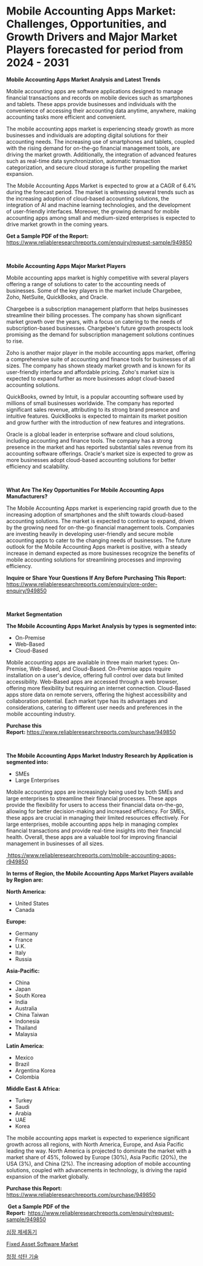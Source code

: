 <p><h1>Mobile Accounting Apps Market: Challenges, Opportunities, and Growth Drivers and Major Market Players forecasted for period from 2024 - 2031</h1></p><p><strong>Mobile Accounting Apps Market Analysis and Latest Trends</strong></p>
<p><p>Mobile accounting apps are software applications designed to manage financial transactions and records on mobile devices such as smartphones and tablets. These apps provide businesses and individuals with the convenience of accessing their accounting data anytime, anywhere, making accounting tasks more efficient and convenient.</p><p>The mobile accounting apps market is experiencing steady growth as more businesses and individuals are adopting digital solutions for their accounting needs. The increasing use of smartphones and tablets, coupled with the rising demand for on-the-go financial management tools, are driving the market growth. Additionally, the integration of advanced features such as real-time data synchronization, automatic transaction categorization, and secure cloud storage is further propelling the market expansion.</p><p>The Mobile Accounting Apps Market is expected to grow at a CAGR of 6.4% during the forecast period. The market is witnessing several trends such as the increasing adoption of cloud-based accounting solutions, the integration of AI and machine learning technologies, and the development of user-friendly interfaces. Moreover, the growing demand for mobile accounting apps among small and medium-sized enterprises is expected to drive market growth in the coming years.</p></p>
<p><strong>Get a Sample PDF of the Report:&nbsp;</strong> <a href="https://www.reliableresearchreports.com/enquiry/request-sample/949850">https://www.reliableresearchreports.com/enquiry/request-sample/949850</a></p>
<p>&nbsp;</p>
<p><strong>Mobile Accounting Apps Major Market Players</strong></p>
<p><p>Mobile accounting apps market is highly competitive with several players offering a range of solutions to cater to the accounting needs of businesses. Some of the key players in the market include Chargebee, Zoho, NetSuite, QuickBooks, and Oracle.</p><p>Chargebee is a subscription management platform that helps businesses streamline their billing processes. The company has shown significant market growth over the years, with a focus on catering to the needs of subscription-based businesses. Chargebee's future growth prospects look promising as the demand for subscription management solutions continues to rise.</p><p>Zoho is another major player in the mobile accounting apps market, offering a comprehensive suite of accounting and finance tools for businesses of all sizes. The company has shown steady market growth and is known for its user-friendly interface and affordable pricing. Zoho's market size is expected to expand further as more businesses adopt cloud-based accounting solutions.</p><p>QuickBooks, owned by Intuit, is a popular accounting software used by millions of small businesses worldwide. The company has reported significant sales revenue, attributing to its strong brand presence and intuitive features. QuickBooks is expected to maintain its market position and grow further with the introduction of new features and integrations.</p><p>Oracle is a global leader in enterprise software and cloud solutions, including accounting and finance tools. The company has a strong presence in the market and has reported substantial sales revenue from its accounting software offerings. Oracle's market size is expected to grow as more businesses adopt cloud-based accounting solutions for better efficiency and scalability.</p></p>
<p>&nbsp;</p>
<p><strong>What Are The Key Opportunities For Mobile Accounting Apps Manufacturers?</strong></p>
<p><p>The Mobile Accounting Apps market is experiencing rapid growth due to the increasing adoption of smartphones and the shift towards cloud-based accounting solutions. The market is expected to continue to expand, driven by the growing need for on-the-go financial management tools. Companies are investing heavily in developing user-friendly and secure mobile accounting apps to cater to the changing needs of businesses. The future outlook for the Mobile Accounting Apps market is positive, with a steady increase in demand expected as more businesses recognize the benefits of mobile accounting solutions for streamlining processes and improving efficiency.</p></p>
<p><strong>Inquire or Share Your Questions If Any Before Purchasing This Report:</strong> <a href="https://www.reliableresearchreports.com/enquiry/pre-order-enquiry/949850">https://www.reliableresearchreports.com/enquiry/pre-order-enquiry/949850</a></p>
<p>&nbsp;</p>
<p><strong>Market Segmentation</strong></p>
<p><strong>The Mobile Accounting Apps Market Analysis by types is segmented into:</strong></p>
<p><ul><li>On-Premise</li><li>Web-Based</li><li>Cloud-Based</li></ul></p>
<p><p>Mobile accounting apps are available in three main market types: On-Premise, Web-Based, and Cloud-Based. On-Premise apps require installation on a user's device, offering full control over data but limited accessibility. Web-Based apps are accessed through a web browser, offering more flexibility but requiring an internet connection. Cloud-Based apps store data on remote servers, offering the highest accessibility and collaboration potential. Each market type has its advantages and considerations, catering to different user needs and preferences in the mobile accounting industry.</p></p>
<p><strong>Purchase this Report:&nbsp;</strong><a href="https://www.reliableresearchreports.com/purchase/949850">https://www.reliableresearchreports.com/purchase/949850</a></p>
<p>&nbsp;</p>
<p><strong>The Mobile Accounting Apps Market Industry Research by Application is segmented into:</strong></p>
<p><ul><li>SMEs</li><li>Large Enterprises</li></ul></p>
<p><p>Mobile accounting apps are increasingly being used by both SMEs and large enterprises to streamline their financial processes. These apps provide the flexibility for users to access their financial data on-the-go, allowing for better decision-making and increased efficiency. For SMEs, these apps are crucial in managing their limited resources effectively. For large enterprises, mobile accounting apps help in managing complex financial transactions and provide real-time insights into their financial health. Overall, these apps are a valuable tool for improving financial management in businesses of all sizes.</p></p>
<p><a href="https://www.reliableresearchreports.com/mobile-accounting-apps-r949850">&nbsp;https://www.reliableresearchreports.com/mobile-accounting-apps-r949850</a></p>
<p><strong>In terms of Region, the Mobile Accounting Apps Market Players available by Region are:</strong></p>
<p>
    <p> <strong> North America: </strong>
        <ul>
            <li>United States</li>
            <li>Canada</li>
        </ul>
        </p> 
    <p> <strong> Europe: </strong>
        <ul>
            <li>Germany</li>
            <li>France</li>
            <li>U.K.</li>
            <li>Italy</li>
            <li>Russia</li>
        </ul>
        </p> 
    <p> <strong> Asia-Pacific: </strong>
        <ul>
            <li>China</li>
            <li>Japan</li>
            <li>South Korea</li>
            <li>India</li>
            <li>Australia</li>
            <li>China Taiwan</li>
            <li>Indonesia</li>
            <li>Thailand</li>
            <li>Malaysia</li>
        </ul>
        </p> 
    <p> <strong> Latin America: </strong>
        <ul>
            <li>Mexico</li>
            <li>Brazil</li>
            <li>Argentina Korea</li>
            <li>Colombia</li>
        </ul>
        </p> 
    <p> <strong> Middle East & Africa: </strong>
        <ul>
            <li>Turkey</li>
            <li>Saudi</li>
            <li>Arabia</li>
            <li>UAE</li>
            <li>Korea</li>
        </ul>
    </p>
    </p>
<p><p>The mobile accounting apps market is expected to experience significant growth across all regions, with North America, Europe, and Asia Pacific leading the way. North America is projected to dominate the market with a market share of 45%, followed by Europe (30%), Asia Pacific (20%), the USA (3%), and China (2%). The increasing adoption of mobile accounting solutions, coupled with advancements in technology, is driving the rapid expansion of the market globally.</p></p>
<p><strong>Purchase this Report: </strong><a href="https://www.reliableresearchreports.com/purchase/949850">https://www.reliableresearchreports.com/purchase/949850</a></p>
<p>&nbsp;<strong>Get a Sample PDF of the Report:&nbsp;&nbsp;</strong><a href="https://www.reliableresearchreports.com/enquiry/request-sample/949850">https://www.reliableresearchreports.com/enquiry/request-sample/949850</a></p>
<p><strong></strong></p>
<p><p><a href="https://medium.com/@genius6587678/%EC%8B%AC%EC%9E%A5-%EC%A0%9C%EC%84%B8%EB%8F%99%EA%B8%B0-%EC%8B%9C%EC%9E%A5-%EC%A7%80%ED%91%9C-%ED%95%B4%EB%8F%85-%EC%8B%9C%EC%9E%A5-%EC%A0%90%EC%9C%A0%EC%9C%A8-%ED%8A%B8%EB%A0%8C%EB%93%9C-%EB%B0%8F-%EC%84%B1%EC%9E%A5-%EC%96%91%EC%83%81-f720bb557444">심장 제세동기</a></p><p><a href="https://github.com/ashman753/Market-Research-Report-List-1/blob/main/fixed-asset-software-market.md">Fixed Asset Software Market</a></p><p><a href="https://medium.com/@heatherelasquez5675/%EC%A0%95%ED%99%94-%EC%84%9D%ED%83%84-%EA%B8%B0%EC%88%A0-%EC%8B%9C%EC%9E%A5-%EA%B7%9C%EB%AA%A8-cagr-%EB%8F%99%ED%96%A5-2024-2030-29d8d0eb916a">청정 석탄 기술</a></p></p>